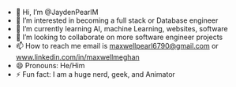 - 👋 Hi, I’m @JaydenPearlM
- 👀 I’m interested in becoming a full stack or Database engineer
- 🌱 I’m currently learning AI, machine Learning, websites, software
- 💞️ I’m looking to collaborate on more software engineer projects
- 📫 How to reach me email is maxwellpearl6790@gmail.com or www.linkedin.com/in/maxwellmeghan
- 😄 Pronouns: He/Him
- ⚡ Fun fact: I am a huge nerd, geek, and Animator

<!---
JaydenPearlM/JaydenPearlM is a ✨ special ✨ repository because its `README.md` (this file) appears on your GitHub profile.
You can click the Preview link to take a look at your changes.
--->
